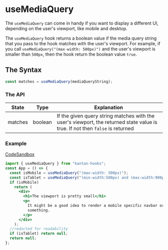 # useMediaQuery

The `useMediaQuery` can come in handy if you want to display a different UI, depending on the user's viewport, like mobile and desktop.

The `useMediaQuery` hook returns a boolean value if the media query string that you pass to the hook matches with the user's viewport. For example, if you call `useMediaQuery("(max-width: 500px)")` and the user's viewport is smaller than `500px`, then the hook return the boolean value `true`.

## The Syntax

```jsx
const matches = useMediaQuery(mediaQueryString);
```

### The API

| State   | Type    | Explanation                                                                                                                   |
| ------- | ------- | ----------------------------------------------------------------------------------------------------------------------------- |
| matches | boolean | If the given query string matches with the user's viewport, the returned state value is true. If not then `false` is returned |

### Example

[CodeSandbox](https://rrbuc.csb.app/mediaquery)

```jsx
import { useMediaQuery } from "kantan-hooks";
const App = () => {
  const isMobile = useMediaQuery("(max-width: 500px)");
  const isTablet = useMediaQuery("(min-width:500px) and (max-width:900px)");
  if (isMobile)
    return (
      <div>
        <h1>The viewport is pretty small</h1>
        <p>
          It might be a good idea to render a mobile specific navbar or
          something.
        </p>
      </div>
    );
  //redacted for readability
  if (isTablet) return null;
  return null;
};
```
